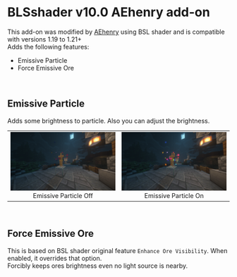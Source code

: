 # BLSshader v10.0 AEhenry add-on

This add-on was modified by [AEhenry]() using BSL shader and is compatible with versions 1.19 to 1.21+ <br/>
Adds the following features:
- Emissive Particle
- Force Emissive Ore

<br/>

## Emissive Particle
Adds some brightness to particle. Also you can adjust the brightness.
<div>
    <table style="width:100%">
        <tr>
            <td align="middle">
              <img src="preview/EP_off.png" width="400px" />
              <figcaption align="middle">Emissive Particle Off</figcaption>
            </td>
            <td align="middle">
              <img src="preview/EP_on.png" width="400px" /> 
              <figcaption align="middle">Emissive Particle On</figcaption>
            </td>
        </tr>
    </table>
</div>


<br/>

## Force Emissive Ore
This is based on BSL shader original feature `Enhance Ore Visibility`. When enabled, it overrides that option. <br/>
Forcibly keeps ores brightness even no light source is nearby.

